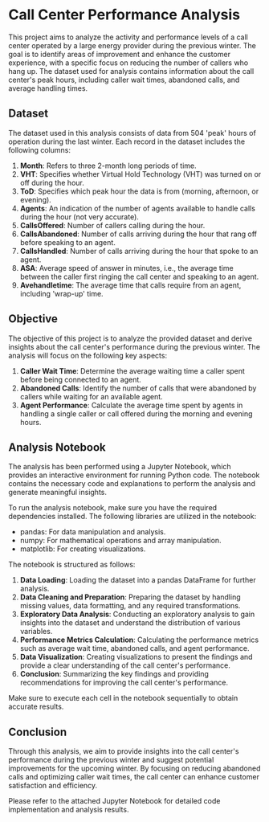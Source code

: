 # Call Center Performance Analysis

This project aims to analyze the activity and performance levels of a call center operated by a large energy provider during the previous winter. The goal is to identify areas of improvement and enhance the customer experience, with a specific focus on reducing the number of callers who hang up. The dataset used for analysis contains information about the call center's peak hours, including caller wait times, abandoned calls, and average handling times.

## Dataset

The dataset used in this analysis consists of data from 504 'peak' hours of operation during the last winter. Each record in the dataset includes the following columns:

1. **Month**: Refers to three 2-month long periods of time.
2. **VHT**: Specifies whether Virtual Hold Technology (VHT) was turned on or off during the hour.
3. **ToD**: Specifies which peak hour the data is from (morning, afternoon, or evening).
4. **Agents**: An indication of the number of agents available to handle calls during the hour (not very accurate).
5. **CallsOffered**: Number of callers calling during the hour.
6. **CallsAbandoned**: Number of calls arriving during the hour that rang off before speaking to an agent.
7. **CallsHandled**: Number of calls arriving during the hour that spoke to an agent.
8. **ASA**: Average speed of answer in minutes, i.e., the average time between the caller first ringing the call center and speaking to an agent.
9. **Avehandletime**: The average time that calls require from an agent, including 'wrap-up' time.

## Objective

The objective of this project is to analyze the provided dataset and derive insights about the call center's performance during the previous winter. The analysis will focus on the following key aspects:

1. **Caller Wait Time**: Determine the average waiting time a caller spent before being connected to an agent.
2. **Abandoned Calls**: Identify the number of calls that were abandoned by callers while waiting for an available agent.
3. **Agent Performance**: Calculate the average time spent by agents in handling a single caller or call offered during the morning and evening hours.

## Analysis Notebook

The analysis has been performed using a Jupyter Notebook, which provides an interactive environment for running Python code. The notebook contains the necessary code and explanations to perform the analysis and generate meaningful insights.

To run the analysis notebook, make sure you have the required dependencies installed. The following libraries are utilized in the notebook:

- pandas: For data manipulation and analysis.
- numpy: For mathematical operations and array manipulation.
- matplotlib: For creating visualizations.

The notebook is structured as follows:

1. **Data Loading**: Loading the dataset into a pandas DataFrame for further analysis.
2. **Data Cleaning and Preparation**: Preparing the dataset by handling missing values, data formatting, and any required transformations.
3. **Exploratory Data Analysis**: Conducting an exploratory analysis to gain insights into the dataset and understand the distribution of various variables.
4. **Performance Metrics Calculation**: Calculating the performance metrics such as average wait time, abandoned calls, and agent performance.
5. **Data Visualization**: Creating visualizations to present the findings and provide a clear understanding of the call center's performance.
6. **Conclusion**: Summarizing the key findings and providing recommendations for improving the call center's performance.

Make sure to execute each cell in the notebook sequentially to obtain accurate results.

## Conclusion

Through this analysis, we aim to provide insights into the call center's performance during the previous winter and suggest potential improvements for the upcoming winter. By focusing on reducing abandoned calls and optimizing caller wait times, the call center can enhance customer satisfaction and efficiency.

Please refer to the attached Jupyter Notebook for detailed code implementation and analysis results.
